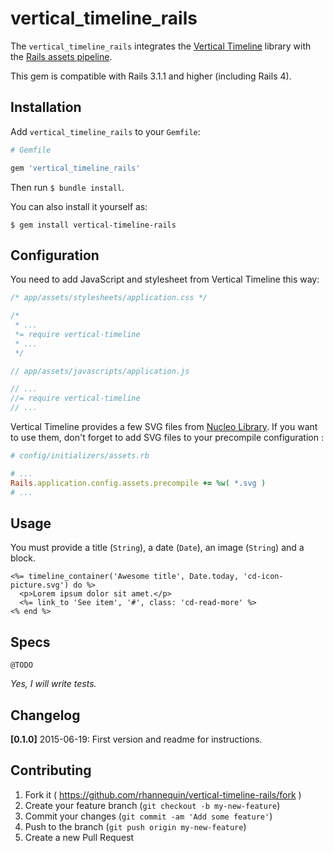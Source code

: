 # vertical_timeline_rails

The `vertical_timeline_rails` integrates the [Vertical Timeline](http://codyhouse.co/gem/vertical-timeline) library with the [Rails assets pipeline](http://guides.rubyonrails.org/asset_pipeline.html).

This gem is compatible with Rails 3.1.1 and higher (including Rails 4).

## Installation

Add `vertical_timeline_rails` to your `Gemfile`:

```ruby
# Gemfile

gem 'vertical_timeline_rails'
```

Then run `$ bundle install`.

You can also install it yourself as:

```
$ gem install vertical-timeline-rails
```

## Configuration

You need to add JavaScript and stylesheet from Vertical Timeline this way:

```css
/* app/assets/stylesheets/application.css */

/*
 * ...
 *= require vertical-timeline
 * ...
 */
```

```js
// app/assets/javascripts/application.js

// ...
//= require vertical-timeline
// ...
```

Vertical Timeline provides a few SVG files from [Nucleo Library](https://nucleoapp.com). If you want to use them, don't forget to add SVG files to your precompile configuration :

```ruby
# config/initializers/assets.rb

# ...
Rails.application.config.assets.precompile += %w( *.svg )
# ...
```

## Usage

You must provide a title (`String`), a date (`Date`), an image (`String`) and a block.

```erb
<%= timeline_container('Awesome title', Date.today, 'cd-icon-picture.svg') do %>
  <p>Lorem ipsum dolor sit amet.</p>
  <%= link_to 'See item', '#', class: 'cd-read-more' %>
<% end %>
```

## Specs

`@TODO`

*Yes, I will write tests.*

## Changelog

**[0.1.0]** 2015-06-19: First version and readme for instructions.

## Contributing

1. Fork it ( https://github.com/rhannequin/vertical-timeline-rails/fork )
2. Create your feature branch (`git checkout -b my-new-feature`)
3. Commit your changes (`git commit -am 'Add some feature'`)
4. Push to the branch (`git push origin my-new-feature`)
5. Create a new Pull Request
